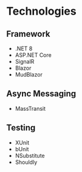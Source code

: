# Technologies

## Framework
* .NET 8
* ASP.NET Core
* SignalR
* Blazor
* MudBlazor

## Async Messaging
* MassTransit

## Testing
* XUnit
* bUnit
* NSubstitute
* Shouldly